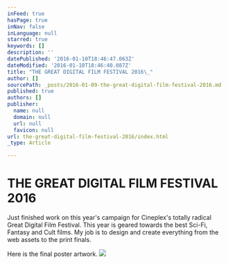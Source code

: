 ```yaml
---
inFeed: true
hasPage: true
inNav: false
inLanguage: null
starred: true
keywords: []
description: ''
datePublished: '2016-01-10T18:46:47.063Z'
dateModified: '2016-01-10T18:46:40.087Z'
title: "THE GREAT DIGITAL FILM FESTIVAL 2016\_"
author: []
sourcePath: _posts/2016-01-09-the-great-digital-film-festival-2016.md
published: true
authors: []
publisher:
  name: null
  domain: null
  url: null
  favicon: null
url: the-great-digital-film-festival-2016/index.html
_type: Article

---
```

# THE GREAT DIGITAL FILM FESTIVAL 2016 

Just finished work on this year's campaign for Cineplex's totally radical Great Digital Film Festival. This year is geared towards the best Sci-Fi, Fantasy and Cult films. My job is to design and create everything from the web assets to the print finals. 

Here is the final poster artwork.  ![](https://s3-us-west-2.amazonaws.com/the-grid-img/p/6c8637b164fe0b9dac99968da8427c1e98642ab8.jpg)